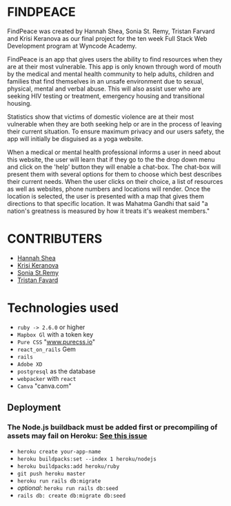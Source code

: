 # FINDPEACE

FindPeace was created by Hannah Shea, Sonia St. Remy, Tristan Farvard and Krisi Keranova as our final project for the ten week Full Stack Web Development program at Wyncode Academy. 

FindPeace is an app that gives users the ability to find resources when they are at their most vulnerable. This app is only known through word of mouth by the medical and mental health community to help adults, children and families that find themselves in an unsafe environment due to sexual, physical, mental and verbal abuse. This will also assist user who are seeking HIV testing or  treatment, emergency housing and transitional housing. 

Statistics show that victims of domestic violence are at their most vulnerable when they are both seeking help or are in the process of leaving their current situation. To ensure maximum privacy and our users safety, the app will initially be disguised as a yoga website. 
 
When a medical or mental health professional informs a user in need about this website, the user will learn that if they go to the the drop down menu and click on the 'help' button they will enable a chat-box. The chat-box will present them with several options for them to choose which best describes their current needs. When the user clicks on their choice, a list of resources as well as websites, phone numbers and locations will render. Once the location is selected, the user is presented with a map that gives them directions to that specific location. It was Mahatma Gandhi that said "a nation's greatness is measured by how it treats it's weakest members."
 


# CONTRIBUTERS

* [Hannah Shea](https://github.com/hbshea)
* [Krisi Keranova](https://github.com/krisike)
* [Sonia St.Remy](https://github.com/stremysonia)
* [Tristan Favard](https://github.com/Trsif/)

# Technologies used

* `ruby -> 2.6.0` or higher
* `Mapbox Gl` with a token key
* `Pure CSS` "www.purecss.io"
* `react_on_rails` Gem
* `rails`
* `Adobe XD`
* `postgresql` as the database
* `webpacker` with `react`
* `Canva` "canva.com"

## Deployment

### The Node.js buildback must be added first or precompiling of assets may fail on Heroku: [See this issue](https://github.com/rails/webpacker/issues/1164#issuecomment-443474860)

* `heroku create your-app-name`
* `heroku buildpacks:set --index 1 heroku/nodejs`
* `heroku buildpacks:add heroku/ruby`
* `git push heroku master`
* `heroku run rails db:migrate`
* _optional_: `heroku run rails db:seed`
* `rails db: create db:migrate db:seed`